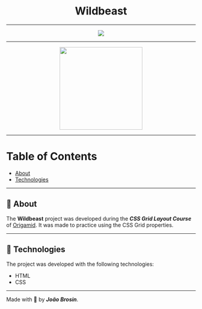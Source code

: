 <div align="center">    
    <h1> Wildbeast </h1>
</div>

---

<div align="center">
    <img src="images/wildbeast-layout.gif">
</div>

---

<div align="center">
    <img width="220px" src="images/wildbeast-mobile.gif">
</div>

---

# Table of Contents
- [About](#-about)
- [Technologies](#-technologies)
<!-- - [Installation](#-installation) -->

---

## 📝 About
The **Wildbeast** project was developed during the ***CSS Grid Layout Course*** of [Origamid](https://origamid.com). It was made to practice using the CSS Grid properties.

---
## 🚀 Technologies
The project was developed with the following technologies: 

- HTML
- CSS

---
Made with 💙 by ***João Brosin***.
